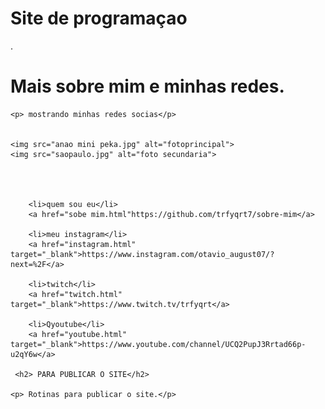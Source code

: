 # Site de  programaçao
<!DOCTYPE html>
<html lang="en">
<head>
    <meta charset="UTF-8">
    <meta name="viewport" content="width=device-width, initial-scale=1.0">
    <link rel="shortcut icon" href="ICONE.ico" type="Aula-03/ICONE">
    <title></title>
</head>
<body>

<html lang="en">.
<head>
    <meta charset="UTF-8">
    <meta name="viewport" content="width=device-width, initial-scale=1.0">
    <link rel="shortcut icon" href="ICONE.ico" type="Aula-03/ICONE">
    <title></title>
</head>
<body>
    <h1> Mais sobre mim e minhas redes.</h1>
    
    <p> mostrando minhas redes socias</p>
    
    
    <img src="anao mini peka.jpg" alt="fotoprincipal">
    <img src="saopaulo.jpg" alt="foto secundaria"> 
    
    
    
    
        <li>quem sou eu</li>
        <a href="sobe mim.html"https://github.com/trfyqrt7/sobre-mim</a>
    
        <li>meu instagram</li>
        <a href="instagram.html" target="_blank">https://www.instagram.com/otavio_august07/?next=%2F</a>
    
        <li>twitch</li>
        <a href="twitch.html" target="_blank">https://www.twitch.tv/trfyqrt</a>
        
        <li>Qyoutube</li>
        <a href="youtube.html" target="_blank">https://www.youtube.com/channel/UCQ2PupJ3Rrtad66p-u2qY6w</a>
        
     <h2> PARA PUBLICAR O SITE</h2>
    
    <p> Rotinas para publicar o site.</p>
    
    
